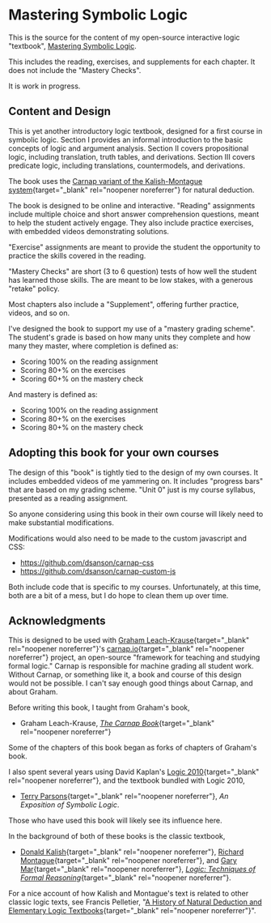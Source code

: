 # Mastering Symbolic Logic

This is the source for the content of my open-source interactive logic "textbook",
[Mastering Symbolic
Logic](https://carnap.io/shared/dsanson@gmail.com/Book_s22).

This includes the reading, exercises, and supplements for each chapter. It
does not include the "Mastery Checks".

It is work in progress.

## Content and Design

This is yet another introductory logic textbook, 
 designed for a first course in symbolic logic.
Section I provides an informal introduction to the basic concepts of logic and argument analysis. 
Section II covers propositional logic, including translation, truth tables, and derivations.
Section III covers predicate logic, including translations, countermodels, and derivations.

The book uses the [Carnap variant of the Kalish-Montague system](https://carnap.io/srv/doc/montague.md){target="_blank"
rel="noopener noreferrer"} for natural deduction.

The book is designed to be online and interactive.
"Reading" assignments include multiple choice and 
 short answer comprehension questions, 
 meant to help the student actively engage.
They also include practice exercises,
 with embedded videos demonstrating solutions.

"Exercise" assignments are meant to provide the student
 the opportunity to practice the skills covered in the reading.

"Mastery Checks" are short (3 to 6 question) tests of how well
 the student has learned those skills.
The are meant to be low stakes,
 with a generous "retake" policy.

Most chapters also include a "Supplement",
 offering further practice, videos, and so on.

I've designed the book to support my use of a "mastery grading scheme".
The student's grade is based on how many units they complete and how many they
master, where completion is defined as:

-   Scoring 100% on the reading assignment
-   Scoring 80+% on the exercises
-   Scoring 60+% on the mastery check

And mastery is defined as:

-   Scoring 100% on the reading assignment
-   Scoring 80+% on the exercises
-   Scoring 80+% on the mastery check

## Adopting this book for your own courses

The design of this "book" is tightly tied to the design of my own courses.
It includes embedded videos of me yammering on.
It includes "progress bars" that are based on my grading scheme.
"Unit 0" just is my course syllabus, presented as a reading assignment.

So anyone considering using this book in their own course will likely need to
make substantial modifications.

Modifications would also need to be made to the custom javascript and CSS:

-   <https://github.com/dsanson/carnap-css>
-   <https://github.com/dsanson/carnap-custom-js>

Both include code that is specific to my courses.
Unfortunately, at this time, both are a bit of a mess,
 but I do hope to clean them up over time.

## Acknowledgments

This is designed to be used with 
 [Graham Leach-Krause](https://www.k-state.edu/philos/people/faculty/leachkrouse.html){target="_blank"
    rel="noopener noreferrer"}'s 
 [carnap.io](https://carnap.io){target="_blank" rel="noopener noreferrer"} project,
 an open-source "framework for teaching and studying formal logic." 
Carnap is responsible for machine grading all student work.
Without Carnap, or something like it, a book and course of this design would
not be possible.
I can't say enough good things about Carnap,
 and about Graham.

Before writing this book, I taught from Graham's book,

-   Graham Leach-Krause, [*The Carnap Book*](https://carnap.io/book/1){target="_blank" rel="noopener noreferrer"}

Some of the chapters of this book began as forks of chapters of Graham's book.

I also spent several years using
David Kaplan's [Logic 2010](https://logiclx.humnet.ucla.edu/){target="_blank" rel="noopener noreferrer"},
and the textbook bundled with Logic 2010,

-   [Terry Parsons](https://philosophy.ucla.edu/?p=3734){target="_blank"
    rel="noopener noreferrer"}, *An Exposition of Symbolic Logic*.

Those who have used this book will likely see its influence here.

In the background of both of these books is the classic textbook,

-   [Donald Kalish](https://en.wikipedia.org/wiki/Donald_Kalish){target="_blank"
    rel="noopener noreferrer"},
    [Richard Montague](https://en.wikipedia.org/wiki/Richard_Montague){target="_blank"
    rel="noopener noreferrer"}, and
    [Gary
    Mar](https://www.stonybrook.edu/commcms/philosophy/people/_faculty/mar.php){target="_blank"
    rel="noopener noreferrer"}, [*Logic: Techniques of Formal
    Reasoning*](http://www.worldcat.org/oclc/1113548568){target="_blank"
    rel="noopener noreferrer"}.

For a nice account of how 
 Kalish and Montague's text is related to other classic logic texts, 
 see Francis Pelletier, "[A History of Natural Deduction and Elementary Logic
Textbooks](https://www.sfu.ca/~jeffpell/papers/pelletierNDtexts.pdf){target="_blank"
rel="noopener noreferrer"}".
